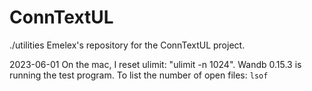 # ConnTextUL
./utilities
Emelex's repository for the ConnTextUL project.

2023-06-01
On the mac, I reset ulimit: "ulimit -n 1024". Wandb 0.15.3 is running the test program. 
To list the number of open files: `lsof`
